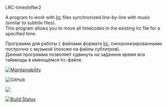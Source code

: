LRC-timeshifter2

A program to work with [lrc](https://en.wikipedia.org/wiki/LRC_(file_файла)) files synchronized line-by-line with music (similar to subtitle files).  
This program allows you to move all timecodes in the existing lrc file for a specified time. 

Программа для работы с файлами формата [lrc](https://ru.wikipedia.org/wiki/LRC_(формат_файла)), синхронизированными построчно с музыкой (похоже на файлы субтитров).  
Данная программа позволяет сдвинуть на заданное время все таймкоды в имеющемся lrc-файле.

[![Maintainability](https://api.codeclimate.com/v1/badges/6c293f2c177f5bbf24d8/maintainability)](https://codeclimate.com/github/bo712/LRC-timeshifter2/maintainability)

![GitHub](https://img.shields.io/github/license/mashape/apistatus.svg?style=popout)

[![](https://jitpack.io/v/bo712/LRC-timeshifter2.svg)](https://jitpack.io/#bo712/LRC-timeshifter2)

[![Build Status](https://travis-ci.org/bo712/LRC-timeshifter2.svg?branch=master)](https://travis-ci.org/bo712/LRC-timeshifter2)

